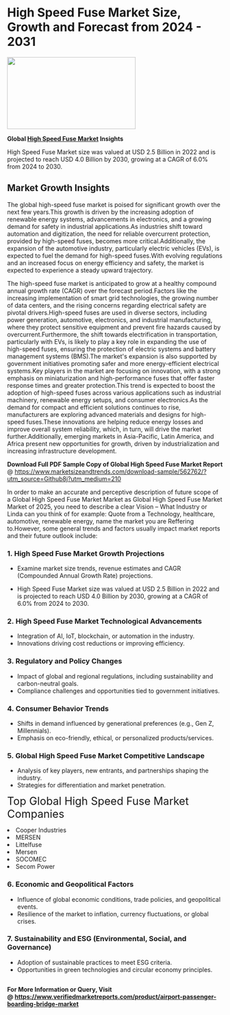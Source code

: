 <H1>High Speed Fuse Market Size, Growth and Forecast from 2024 - 2031</H1><img class="aligncenter size-medium wp-image-584254" src="https://thirdeyenews.in/wp-content/uploads/2024/09/Global-Market-Research-300x168.jpeg" alt="" width="300" height="168" /><p><strong>Global&nbsp;<a href="https://www.marketsizeandtrends.com/download-sample/562762/?utm_source=Github8j?utm_medium=210">High Speed Fuse Market</a> Insights</strong></p><p>High Speed Fuse Market size was valued at USD 2.5 Billion in 2022 and is projected to reach USD 4.0 Billion by 2030, growing at a CAGR of 6.0% from 2024 to 2030.</p><p><h2>Market Growth Insights</h2> <p>The global high-speed fuse market is poised for significant growth over the next few years.This growth is driven by the increasing adoption of renewable energy systems, advancements in electronics, and a growing demand for safety in industrial applications.As industries shift toward automation and digitization, the need for reliable overcurrent protection, provided by high-speed fuses, becomes more critical.Additionally, the expansion of the automotive industry, particularly electric vehicles (EVs), is expected to fuel the demand for high-speed fuses.With evolving regulations and an increased focus on energy efficiency and safety, the market is expected to experience a steady upward trajectory.</p> <p>The high-speed fuse market is anticipated to grow at a healthy compound annual growth rate (CAGR) over the forecast period.Factors like the increasing implementation of smart grid technologies, the growing number of data centers, and the rising concerns regarding electrical safety are pivotal drivers.High-speed fuses are used in diverse sectors, including power generation, automotive, electronics, and industrial manufacturing, where they protect sensitive equipment and prevent fire hazards caused by overcurrent.Furthermore, the shift towards electrification in transportation, particularly with EVs, is likely to play a key role in expanding the use of high-speed fuses, ensuring the protection of electric systems and battery management systems (BMS).The market's expansion is also supported by government initiatives promoting safer and more energy-efficient electrical systems.Key players in the market are focusing on innovation, with a strong emphasis on miniaturization and high-performance fuses that offer faster response times and greater protection.This trend is expected to boost the adoption of high-speed fuses across various applications such as industrial machinery, renewable energy setups, and consumer electronics.As the demand for compact and efficient solutions continues to rise, manufacturers are exploring advanced materials and designs for high-speed fuses.These innovations are helping reduce energy losses and improve overall system reliability, which, in turn, will drive the market further.Additionally, emerging markets in Asia-Pacific, Latin America, and Africa present new opportunities for growth, driven by industrialization and increasing infrastructure development.<p><span class=""><strong>Download Full PDF Sample Copy of Global High Speed Fuse Market Report</strong> @ <a href="https://www.marketsizeandtrends.com/download-sample/562762/?utm_source=Github8j?utm_medium=210" target="_blank">https://www.marketsizeandtrends.com/download-sample/562762/?utm_source=Github8j?utm_medium=210</a></span></p><p>In order to make an accurate and perceptive description of future scope of a Global&nbsp;High Speed Fuse Market Market as Global&nbsp;High Speed Fuse Market Market of 2025, you need to describe a clear Vision &ndash; What Industry or Linda can you think of for example: Quote from a Technology, healthcare, automotive, renewable energy, name the market you are Reffering to.However, some general trends and factors usually impact market reports and their future outlook include:</p><h3>1.&nbsp;<strong>High Speed Fuse Market Growth Projections</strong></h3><ul><li>Examine market size trends, revenue estimates and CAGR (Compounded Annual Growth Rate) projections.</li><li><p>High Speed Fuse Market size was valued at USD 2.5 Billion in 2022 and is projected to reach USD 4.0 Billion by 2030, growing at a CAGR of 6.0% from 2024 to 2030.</p></li></ul><h3>2.&nbsp;<strong>High Speed Fuse Market Technological Advancements</strong></h3><ul><li>Integration of AI, IoT, blockchain, or automation in the industry.</li><li>Innovations driving cost reductions or improving efficiency.</li></ul><h3>3.&nbsp;<strong>Regulatory and Policy Changes</strong></h3><ul><li>Impact of global and regional regulations, including sustainability and carbon-neutral goals.</li><li>Compliance challenges and opportunities tied to government initiatives.</li></ul><h3>4.&nbsp;<strong>Consumer Behavior Trends</strong></h3><ul><li>Shifts in demand influenced by generational preferences (e.g., Gen Z, Millennials).</li><li>Emphasis on eco-friendly, ethical, or personalized products/services.</li></ul><h3>5.&nbsp;<strong>Global High Speed Fuse Market Competitive Landscape</strong></h3><ul><li>Analysis of key players, new entrants, and partnerships shaping the industry.</li><li>Strategies for differentiation and market penetration.</li></ul><p data-pm-slice="1 1 []"><span style="color: inherit; font-family: inherit; font-size: 25px;">Top Global High Speed Fuse Market Companies</span></p><div class="" data-test-id=""><p><li>Cooper Industries</li><li> MERSEN</li><li> Littelfuse</li><li> Mersen</li><li> SOCOMEC</li><li> Secom Power</li></p></div><h3>6.&nbsp;<strong>Economic and Geopolitical Factors</strong></h3><ul><li>Influence of global economic conditions, trade policies, and geopolitical events.</li><li>Resilience of the market to inflation, currency fluctuations, or global crises.</li></ul><h3>7.&nbsp;<strong>Sustainability and ESG (Environmental, Social, and Governance)</strong></h3><ul><li>Adoption of sustainable practices to meet ESG criteria.</li><li>Opportunities in green technologies and circular economy principles.</li></ul><h2><strong style="font-size: 14px;">For More Information or Query, Visit @&nbsp;</strong><a style="background-color: #ffffff; font-size: 14px;" href="https://www.marketsizeandtrends.com/report/high-speed-fuse-market/" target="_blank">https://www.verifiedmarketreports.com/product/airport-passenger-boarding-bridge-market</a></h2>